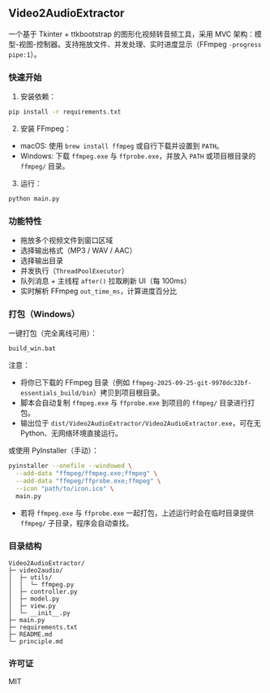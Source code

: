 ## Video2AudioExtractor

一个基于 Tkinter + ttkbootstrap 的图形化视频转音频工具，采用 MVC 架构：模型-视图-控制器。支持拖放文件、并发处理、实时进度显示（FFmpeg `-progress pipe:1`）。

### 快速开始

1) 安装依赖：

```bash
pip install -r requirements.txt
```

2) 安装 FFmpeg：
- macOS: 使用 `brew install ffmpeg` 或自行下载并设置到 `PATH`。
- Windows: 下载 `ffmpeg.exe` 与 `ffprobe.exe`，并放入 `PATH` 或项目根目录的 `ffmpeg/` 目录。

3) 运行：

```bash
python main.py
```

### 功能特性
- 拖放多个视频文件到窗口区域
- 选择输出格式（MP3 / WAV / AAC）
- 选择输出目录
- 并发执行（`ThreadPoolExecutor`）
- 队列消息 + 主线程 `after()` 拉取刷新 UI（每 100ms）
- 实时解析 FFmpeg `out_time_ms`，计算进度百分比

### 打包（Windows）

一键打包（完全离线可用）：

```bat
build_win.bat
```

注意：
- 将你已下载的 FFmpeg 目录（例如 `ffmpeg-2025-09-25-git-9970dc32bf-essentials_build/bin`）拷贝到项目根目录。
- 脚本会自动复制 `ffmpeg.exe` 与 `ffprobe.exe` 到项目的 `ffmpeg/` 目录进行打包。
- 输出位于 `dist/Video2AudioExtractor/Video2AudioExtractor.exe`，可在无 Python、无网络环境直接运行。

或使用 PyInstaller（手动）：

```bash
pyinstaller --onefile --windowed \
  --add-data "ffmpeg/ffmpeg.exe;ffmpeg" \
  --add-data "ffmpeg/ffprobe.exe;ffmpeg" \
  --icon "path/to/icon.ico" \
  main.py
```

- 若将 `ffmpeg.exe` 与 `ffprobe.exe` 一起打包，上述运行时会在临时目录提供 `ffmpeg/` 子目录，程序会自动查找。

### 目录结构

```
Video2AudioExtractor/
├─ video2audio/
│  ├─ utils/
│  │  └─ ffmpeg.py
│  ├─ controller.py
│  ├─ model.py
│  ├─ view.py
│  └─ __init__.py
├─ main.py
├─ requirements.txt
├─ README.md
└─ principle.md
```

### 许可证

MIT

